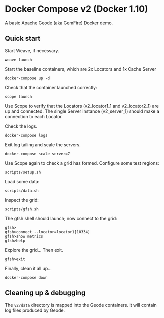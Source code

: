 # Docker Compose v2 (Docker 1.10)

A basic Apache Geode (aka GemFire) Docker demo.

## Quick start

Start Weave, if necessary.

    weave launch

Start the baseline containers, which are 2x Locators and 1x Cache Server

    docker-compose up -d

Check that the container launched correctly:

    scope launch

Use Scope to verify that the Locators (v2_locator1_1 and v2_locator2_1) are up and connected.
The single Server instance (v2_server_1) should make a connection to each Locator.

Check the logs.

    docker-compose logs

Exit log tailing and scale the servers.

    docker-compose scale server=7

Use Scope again to check a grid has formed.
Configure some test regions:

    scripts/setup.sh

Load some data:

    scripts/data.sh

Inspect the grid:

    scripts/gfsh.sh

The gfsh shell should launch; now connect to the grid:

    gfsh>
    gfsh>connect --locator=locator1[10334]
    gfsh>show metrics
    gfsh>help

Explore the grid...
Then exit.

    gfsh>exit

Finally, clean it all up...

    docker-compose down


## Cleaning up & debugging

The `v2/data` directory is mapped into the Geode containers. It will contain log files produced by Geode.
